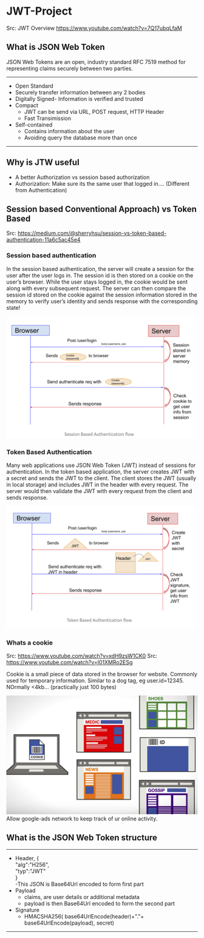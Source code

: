 # JWT-Project
Src: JWT Overview https://www.youtube.com/watch?v=7Q17ubqLfaM
## What is JSON Web Token
JSON Web Tokens are an open, industry standard RFC 7519 method for representing claims securely between two parties.  
***
- Open Standard
- Securely transfer information between any 2 bodies
- Digitally Signed- Information is verified and trusted
- Compact
  - JWT can be send via URL, POST request, HTTP Header
  - Fast Transimission
- Self-contained
  - Contains information about the user
  - Avoiding query the database more than once
***

## Why is JTW useful
- A better Authorization vs session based authorization
- Authorization: Make sure its the same user that logged in.... (Different from Authentication)

## Session based  Conventional Approach) vs Token Based 
Src: https://medium.com/@sherryhsu/session-vs-token-based-authentication-11a6c5ac45e4

### Session based authentication
In the session based authentication, the server will create a session for the user after the user logs in. The session id is then stored on a cookie on the user’s browser. While the user stays logged in, the cookie would be sent along with every subsequent request. The server can then compare the session id stored on the cookie against the session information stored in the memory to verify user’s identity and sends response with the corresponding state!

![images](https://github.com/KennySoh/JWT-Project/blob/master/pic/auth1.png)

### Token Based Authentication
Many web applications use JSON Web Token (JWT) instead of sessions for authentication. In the token based application, the server creates JWT with a secret and sends the JWT to the client. The client stores the JWT (usually in local storage) and includes JWT in the header with every request. The server would then validate the JWT with every request from the client and sends response.

![images](https://github.com/KennySoh/JWT-Project/blob/master/pic/auth2.png)

### Whats a cookie
Src: https://www.youtube.com/watch?v=xdH9zsW1CK0
Src: https://www.youtube.com/watch?v=I01XMRo2ESg

Cookie is a small piece of data stored in the browser for website. Commonly used for temporary information. Similar to a dog tag, eg user.id=12345. NOrmally <4kb... (practically just 100 bytes)
  
![images](https://github.com/KennySoh/JWT-Project/blob/master/pic/cookie1.png)  
Allow google-ads network to keep track of ur online activity. 




## What is the JSON Web Token structure
***
- Header,
  {  
    "alg":"H256",  
    "typ":"JWT"  
  }  
  -This JSON is Base64Url encoded to form first part
- Payload
  - claims, are user details or additional metadata
  - payload is then Base64Url encoded to form the second part
- Signature
  - HMACSHA256(
      base64UrlEncode(header)+"."+
      base64UrlEncode(payload),
      secret)
***



